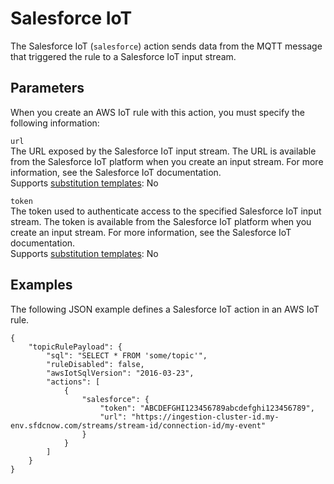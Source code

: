 # Salesforce IoT<a name="salesforce-iot-rule-action"></a>

The Salesforce IoT \(`salesforce`\) action sends data from the MQTT message that triggered the rule to a Salesforce IoT input stream\. 

## Parameters<a name="salesforce-iot-rule-action-parameters"></a>

When you create an AWS IoT rule with this action, you must specify the following information:

`url`  
The URL exposed by the Salesforce IoT input stream\. The URL is available from the Salesforce IoT platform when you create an input stream\. For more information, see the Salesforce IoT documentation\.  
Supports [substitution templates](iot-substitution-templates.md): No

`token`  
The token used to authenticate access to the specified Salesforce IoT input stream\. The token is available from the Salesforce IoT platform when you create an input stream\. For more information, see the Salesforce IoT documentation\.  
Supports [substitution templates](iot-substitution-templates.md): No

## Examples<a name="salesforce-iot-rule-action-examples"></a>

The following JSON example defines a Salesforce IoT action in an AWS IoT rule\.

```
{
    "topicRulePayload": {
        "sql": "SELECT * FROM 'some/topic'",
        "ruleDisabled": false,
        "awsIotSqlVersion": "2016-03-23",
        "actions": [
            {
                "salesforce": {
                    "token": "ABCDEFGHI123456789abcdefghi123456789",
                    "url": "https://ingestion-cluster-id.my-env.sfdcnow.com/streams/stream-id/connection-id/my-event"
                }
            }
        ]
    }
}
```